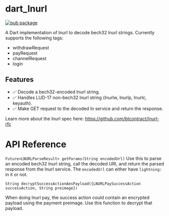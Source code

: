 # dart_lnurl
[![pub package](https://img.shields.io/badge/pub-0.0.1-blueviolet.svg)](https://pub.dev/packages/dart_lnurl)

A Dart implementation of lnurl to decode bech32 lnurl strings. Currently supports the following tags:
* withdrawRequest
* payRequest
* channelRequest
* login

## Features
* ✅ Decode a bech32-encoded lnurl string.
* ✅ Handles LUD-17 non-bech32 lnurl string (lnurlw, lnurlp, lnurlc, keyauth).
* ✅ Make GET request to the decoded ln service and return the response.



Learn more about the lnurl spec here: https://github.com/btcontract/lnurl-rfc

# API Reference

`Future<LNURLParseResult> getParams(String encodedUrl)`
Use this to parse an encoded bech32 lnurl string, call the decoded URI, and return the parsed response from the lnurl service. The `encodedUrl` can either have `lightning:` in it or not.

`String decryptSuccessActionAesPayload({LNURLPaySuccessAction successAction, String preimage})`

When doing lnurl pay, the success action could contain an encrypted payload using the payment preimage. Use this function to decrypt that payload.